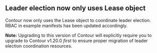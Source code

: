 ## Leader election now only uses Lease object

Contour now only uses the Lease object to coordinate leader election.
RBAC in example manifests has been updated accordingly.

**Note:** Upgrading to this version of Contour will explicitly require you to upgrade to Contour v1.20.0 *first* to ensure proper migration of leader election coordination resources.
